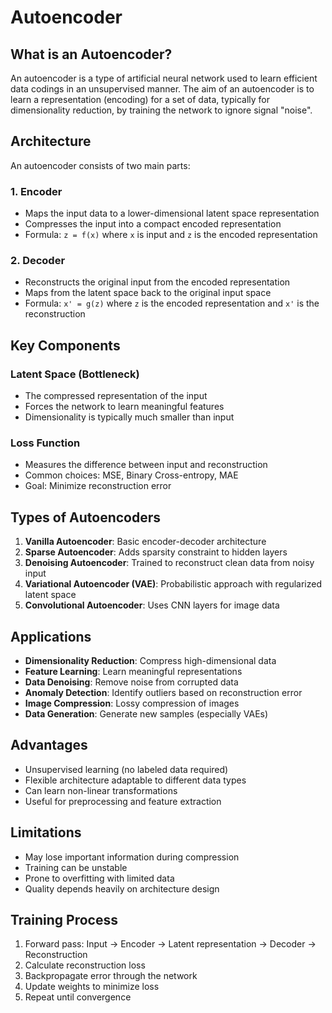 # Autoencoder

## What is an Autoencoder?

An autoencoder is a type of artificial neural network used to learn efficient data codings in an unsupervised manner. The aim of an autoencoder is to learn a representation (encoding) for a set of data, typically for dimensionality reduction, by training the network to ignore signal "noise".

## Architecture

An autoencoder consists of two main parts:

### 1. Encoder

- Maps the input data to a lower-dimensional latent space representation
- Compresses the input into a compact encoded representation
- Formula: `z = f(x)` where `x` is input and `z` is the encoded representation

### 2. Decoder

- Reconstructs the original input from the encoded representation
- Maps from the latent space back to the original input space
- Formula: `x' = g(z)` where `z` is the encoded representation and `x'` is the reconstruction

## Key Components

### Latent Space (Bottleneck)

- The compressed representation of the input
- Forces the network to learn meaningful features
- Dimensionality is typically much smaller than input

### Loss Function

- Measures the difference between input and reconstruction
- Common choices: MSE, Binary Cross-entropy, MAE
- Goal: Minimize reconstruction error

## Types of Autoencoders

1. **Vanilla Autoencoder**: Basic encoder-decoder architecture
2. **Sparse Autoencoder**: Adds sparsity constraint to hidden layers
3. **Denoising Autoencoder**: Trained to reconstruct clean data from noisy input
4. **Variational Autoencoder (VAE)**: Probabilistic approach with regularized latent space
5. **Convolutional Autoencoder**: Uses CNN layers for image data

## Applications

- **Dimensionality Reduction**: Compress high-dimensional data
- **Feature Learning**: Learn meaningful representations
- **Data Denoising**: Remove noise from corrupted data
- **Anomaly Detection**: Identify outliers based on reconstruction error
- **Image Compression**: Lossy compression of images
- **Data Generation**: Generate new samples (especially VAEs)

## Advantages

- Unsupervised learning (no labeled data required)
- Flexible architecture adaptable to different data types
- Can learn non-linear transformations
- Useful for preprocessing and feature extraction

## Limitations

- May lose important information during compression
- Training can be unstable
- Prone to overfitting with limited data
- Quality depends heavily on architecture design

## Training Process

1. Forward pass: Input → Encoder → Latent representation → Decoder → Reconstruction
2. Calculate reconstruction loss
3. Backpropagate error through the network
4. Update weights to minimize loss
5. Repeat until convergence